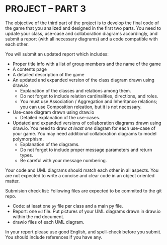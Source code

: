 # PROJECT – PART 3

The objective of the third part of the project is to develop the final code of the game that you analized and designed in the first two parts.
You need to update your class, use-case and collaboration diagrams accordingly, and submit a report (with all necessary diagrams) and a code compatible with each other.

You will submit an updated report which includes:  

- Proper title info with a list of group members and the name of the game
- A contents page
- A detailed description of the game
- An updated and expanded version of the class diagram drawn using draw.io
  - Explanation of the classes and relations among them.
  - Do not forget to include relation cardinalities, directions, and roles.
  - You must use Association / Aggregation and Inheritance relations; you can use Composition releation, but it is not necessary.
- Use-case diagram drawn using draw.io
  - Detailed explanation of the use-cases.
- Updated and expanded versions of collaboration diagrams drawn using draw.io. You need to draw _at least one_ diagram for each use-case of your game. You may need additional collaboration diagrams to model polymorphism.
  - Explanation of the diagrams.
  - Do not forget to include proper message parameters and return types.
  - Be careful with your message numbering.

Your code and UML diagrams should match each other in all aspects. You are not expected to write a concise and clear code in an object oriented matter.

Submision check list: Following files are expected to be commited to the git repo.

- Code: at least one `py` file per class and a main py file.
- Report: one `md` file. Put pictures of your UML diagrams drawn in draw.io within the md document.
- drawio files of each UML diagram.

In your report please use good English, and spell-check before you submit. You should include references if you have any.
